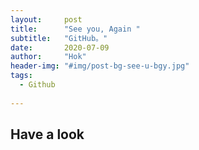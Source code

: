 ```yaml
---
layout:     post
title:      "See you, Again "
subtitle:   "GitHub。"
date:       2020-07-09
author:     "Hok"
header-img: "#img/post-bg-see-u-bgy.jpg"
tags:
  - Github
    
---
```



## Have a look



